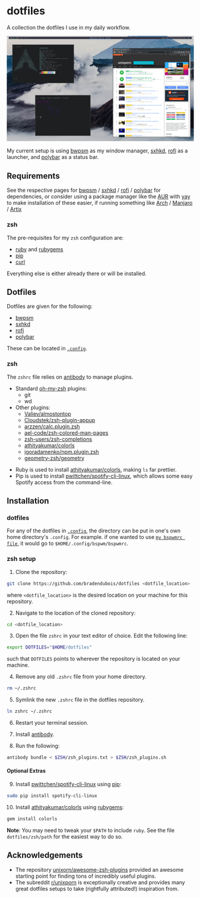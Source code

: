# dotfiles

A collection the dotfiles I use in my daily workflow.

![](screenshot.png)

My current setup is using [bwpsm](https://github.com/baskerville/bspwm) as my window manager, [sxhkd](https://github.com/baskerville/sxhkd), [rofi](https://github.com/davatorium/rofi) as a launcher, and [polybar](https://github.com/polybar/polybar) as a status bar.

## Requirements

See the respective pages for [bwpsm](https://github.com/baskerville/bspwm) / [sxhkd](https://github.com/baskerville/sxhkd) / [rofi](https://github.com/davatorium/rofi) / [polybar](https://github.com/polybar/polybar) for dependencies, or consider using a package manager like the [AUR](https://aur.archlinux.org/) with [yay](https://github.com/Jguer/yay) to make installation of these easier, if running something like [Arch](https://www.archlinux.org/) / [Manjaro](https://manjaro.org/) / [Artix](https://artixlinux.org/)

### zsh

The pre-requisites for my ``zsh`` configuration are:

* [ruby](https://www.ruby-lang.org/en/) and [rubygems](https://rubygems.org/)
* [pip](https://pypi.org/project/pip/)
* [curl](https://curl.haxx.se/)

Everything else is either already there or will be installed.

## Dotfiles

Dotfiles are given for the following:

* [bwpsm](https://github.com/baskerville/bspwm)
* [sxhkd](https://github.com/baskerville/sxhkd)
* [rofi](https://github.com/davatorium/rofi)
* [polybar](https://github.com/polybar/polybar)

These can be located in [``.config``](https://github.com/bradendubois/dotfiles/tree/master/.config).

### zsh

The ``zshrc`` file relies on [antibody](https://getantibody.github.io/) to manage plugins.

* Standard [oh-my-zsh](https://github.com/ohmyzsh/ohmyzsh) plugins:
  * git
  * wd
* Other plugins:
  * [Valiev/almostontop](https://github.com/Valiev/almostontop)
  * [Cloudstek/zsh-plugin-appup](https://github.com/Cloudstek/zsh-plugin-appup)
  * [arzzen/calc.plugin.zsh](https://github.com/arzzen/calc.plugin.zsh)
  * [ael-code/zsh-colored-man-pages](https://github.com/ael-code/zsh-colored-man-pages)
  * [zsh-users/zsh-completions](https://github.com/zsh-users/zsh-completions)
  * [athityakumar/colorls](https://github.com/athityakumar/colorls)
  * [igoradamenko/npm.plugin.zsh](https://github.com/igoradamenko/npm.plugin.zsh)
  * [geometry-zsh/geometry](https://github.com/geometry-zsh/geometry)

- Ruby is used to install [athityakumar/colorls](https://github.com/athityakumar/colorls), making ``ls`` far prettier.
- Pip is used to install [pwittchen/spotify-cli-linux](https://github.com/pwittchen/spotify-cli-linux), which allows some easy Spotify access from the command-line.

## Installation

### dotfiles

For any of the dotfiles in [``.config``](https://github.com/bradendubois/dotfiles/tree/master/.config), the directory can be put in one's own home directory's ``.config``. For example. if one wanted to use [``my bspwmrc file``](https://github.com/bradendubois/dotfiles/blob/master/.config/bspwm/bspwmrc), it would go to ``$HOME/.config/bspwm/bspwmrc``.

### zsh setup

1. Clone the repository:

```sh
git clone https://github.com/bradendubois/dotfiles <dotfile_location>
```

where ``<dotfile_location>`` is the desired location on your machine for this repository.

2. Navigate to the location of the cloned repository:
```sh
cd <dotfile_location>
```

3. Open the file ``zshrc`` in your text editor of choice. Edit the following line:

```sh
export DOTFILES="$HOME/dotfiles"
```

such that ``DOTFILES`` points to wherever the repository is located on your machine.

4. Remove any old ``.zshrc`` file from your home directory.

```sh
rm ~/.zshrc
```

5. Symlink the new ``.zshrc`` file in the dotfiles repository.

```sh
ln zshrc ~/.zshrc
```

6. Restart your terminal session.

7. Install [antibody](https://getantibody.github.io/).

8. Run the following:

```sh
antibody bundle < $ZSH/zsh_plugins.txt > $ZSH/zsh_plugins.sh
```

#### Optional Extras

9. Install [pwittchen/spotify-cli-linux](https://github.com/pwittchen/spotify-cli-linux) using [pip](https://pypi.org/project/pip/):
```sh
sudo pip install spotify-cli-linux
```

10. Install  [athityakumar/colorls](https://github.com/athityakumar/colorls) using [rubygems](https://rubygems.org/):
```sh
gem install colorls
```

**Note**: You may need to tweak your ``$PATH`` to include ``ruby``. See the file ``dotfiles/zsh/path`` for the easiest way to do so.

## Acknowledgements

* The repository [unixorn/awesome-zsh-plugins](https://github.com/unixorn/awesome-zsh-plugins#plugins) provided an awesome starting point for finding tons of incredibly useful plugins.
* The subreddit [r/unixporn](https://www.reddit.com/r/unixporn/) is exceptionally creative and provides many great dotfiles setups to take (rightfully attributed!) inspiration from.
